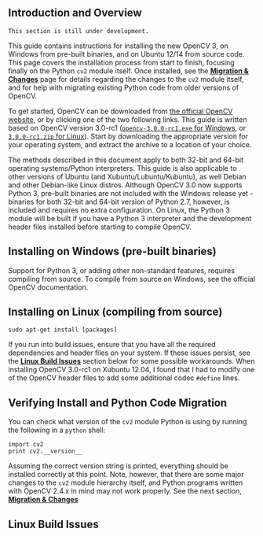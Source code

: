 ## Introduction and Overview

`This section is still under development.`

This guide contains instructions for installing the new OpenCV 3, on Windows from pre-built binaries, and on Ubuntu 12/14 from source code.  This page covers the installation process from start to finish, focusing finally on the Python `cv2` module itself.  Once installed, see the [**Migration & Changes**](migrating.md) page for details regarding the changes to the `cv2` module itself, and for help with migrating existing Python code from older versions of OpenCV.

To get started, OpenCV can be downloaded from [the official OpenCV website](http://opencv.org/downloads.html), or by clicking one of the two following links.  This guide is written based on OpenCV version 3.0-rc1 ([`opencv-3.0.0-rc1.exe` for Windows](http://sourceforge.net/projects/opencvlibrary/files/opencv-win/3.0.0-rc1/opencv-3.0.0-rc1.exe/download), or [`3.0.0-rc1.zip` for Linux](https://github.com/Itseez/opencv/archive/3.0.0-rc1.zip)).  Start by downloading the appropriate version for your operating system, and extract the archive to a location of your choice.

The methods described in this document apply to both 32-bit and 64-bit operating systems/Python interpreters.  This guide is also applicable to other versions of Ubuntu (and Xubuntu/Lubuntu/Kubuntu), as well Debian and other Debian-like Linux distros.  Although OpenCV 3.0 now supports Python 3, pre-built binaries are not included with the Windows release yet - binaries for both 32-bit and 64-bit version of Python 2.7, however, is included and requires no extra configuration.  On Linux, the Python 3 module will be built if you have a Python 3 interpreter and the development header files installed before starting to compile OpenCV.

## Installing on Windows (pre-built binaries)

Support for Python 3, or adding other non-standard features, requires compiling from source.  To compile from source on Windows, see the official OpenCV documentation.

## Installing on Linux (compiling from source)

    sudo apt-get install [packages]

If you run into build issues, ensure that you have all the required dependencies and header files on your system.  If these issues persist, see the [**Linux Build Issues**](#linux-build-issues) section below for some possible workarounds.  When installing OpenCV 3.0-rc1 on Xubuntu 12.04, I found that I had to modify one of the OpenCV header files to add some additional codec `#define` lines.


## Verifying Install and Python Code Migration

You can check what version of the `cv2` module Python is using by running the following in a `python` shell:

    import cv2
    print cv2.__version__

Assuming the correct version string is printed, everything should be installed correctly at this point.  Note, however, that there are some major changes to the `cv2` module hierarchy itself, and Python programs written with OpenCV 2.4.x in mind may not work properly.  See the next section, [**Migration & Changes**](migrating.md)

## Linux Build Issues

